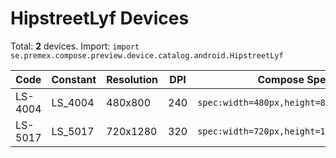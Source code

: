# HipstreetLyf Devices

Total: **2** devices. Import: `import se.premex.compose.preview.device.catalog.android.HipstreetLyf`

| Code | Constant | Resolution | DPI | Compose Spec | Preview Usage |
|------|----------|------------|-----|-------------|---------------|
| LS-4004 | LS_4004 | 480x800 | 240 | `spec:width=480px,height=800px,dpi=240` | `@Preview(device = HipstreetLyf.LS_4004)` |
| LS-5017 | LS_5017 | 720x1280 | 320 | `spec:width=720px,height=1280px,dpi=320` | `@Preview(device = HipstreetLyf.LS_5017)` |

<!-- Generated automatically. Do not edit manually. -->
